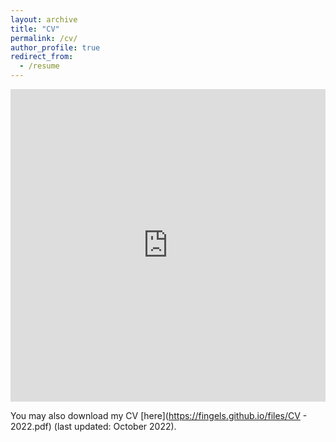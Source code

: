 ```yaml
---
layout: archive
title: "CV"
permalink: /cv/
author_profile: true
redirect_from:
  - /resume
---
```


<iframe src="https://fingels.github.io/files/CV - 2022.pdf" width="100%" height="500" frameborder="no" border="0" marginwidth="0" marginheight="0"></iframe>

You may also download my CV [here](https://fingels.github.io/files/CV - 2022.pdf) (last updated: October 2022).
